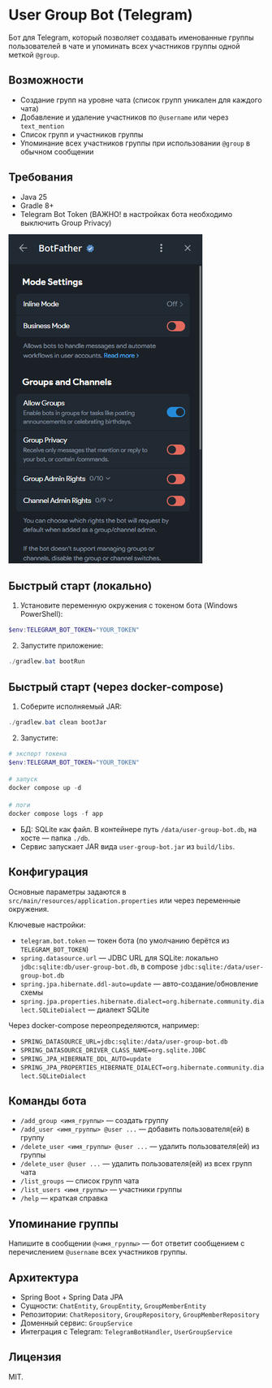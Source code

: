 # User Group Bot (Telegram)

Бот для Telegram, который позволяет создавать именованные группы пользователей в чате и упоминать всех участников группы одной меткой `@group`.

## Возможности
- Создание групп на уровне чата (список групп уникален для каждого чата)
- Добавление и удаление участников по `@username` или через `text_mention`
- Список групп и участников группы
- Упоминание всех участников группы при использовании `@group` в обычном сообщении

## Требования
- Java 25
- Gradle 8+
- Telegram Bot Token (ВАЖНО! в настройках бота необходимо выключить Group Privacy)

![img.png](img.png)

## Быстрый старт (локально)
1) Установите переменную окружения с токеном бота (Windows PowerShell):
```powershell
$env:TELEGRAM_BOT_TOKEN="YOUR_TOKEN"
```
2) Запустите приложение:
```powershell
./gradlew.bat bootRun
```

## Быстрый старт (через docker-compose)
1) Соберите исполняемый JAR:
```powershell
./gradlew.bat clean bootJar
```
2) Запустите:
```powershell
# экспорт токена
$env:TELEGRAM_BOT_TOKEN="YOUR_TOKEN"

# запуск
docker compose up -d

# логи
docker compose logs -f app
```
- БД: SQLite как файл. В контейнере путь `/data/user-group-bot.db`, на хосте — папка `./db`.
- Сервис запускает JAR вида `user-group-bot.jar` из `build/libs`.

## Конфигурация
Основные параметры задаются в `src/main/resources/application.properties` или через переменные окружения.

Ключевые настройки:
- `telegram.bot.token` — токен бота (по умолчанию берётся из `TELEGRAM_BOT_TOKEN`)
- `spring.datasource.url` — JDBC URL для SQLite: локально `jdbc:sqlite:db/user-group-bot.db`, в compose `jdbc:sqlite:/data/user-group-bot.db`
- `spring.jpa.hibernate.ddl-auto=update` — авто-создание/обновление схемы
- `spring.jpa.properties.hibernate.dialect=org.hibernate.community.dialect.SQLiteDialect` — диалект SQLite

Через docker-compose переопределяются, например:
- `SPRING_DATASOURCE_URL=jdbc:sqlite:/data/user-group-bot.db`
- `SPRING_DATASOURCE_DRIVER_CLASS_NAME=org.sqlite.JDBC`
- `SPRING_JPA_HIBERNATE_DDL_AUTO=update`
- `SPRING_JPA_PROPERTIES_HIBERNATE_DIALECT=org.hibernate.community.dialect.SQLiteDialect`

## Команды бота
- `/add_group <имя_группы>` — создать группу
- `/add_user <имя_группы> @user ...` — добавить пользователя(ей) в группу
- `/delete_user <имя_группы> @user ...` — удалить пользователя(ей) из группы
- `/delete_user @user ...` — удалить пользователя(ей) из всех групп чата
- `/list_groups` — список групп чата
- `/list_users <имя_группы>` — участники группы
- `/help` — краткая справка

## Упоминание группы
Напишите в сообщении `@<имя_группы>` — бот ответит сообщением с перечислением `@username` всех участников группы.

## Архитектура
- Spring Boot + Spring Data JPA
- Сущности: `ChatEntity`, `GroupEntity`, `GroupMemberEntity`
- Репозитории: `ChatRepository`, `GroupRepository`, `GroupMemberRepository`
- Доменный сервис: `GroupService`
- Интеграция с Telegram: `TelegramBotHandler`, `UserGroupService`

## Лицензия
MIT.
